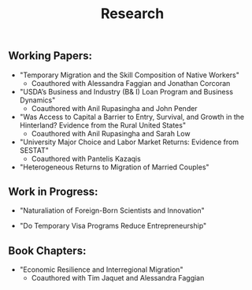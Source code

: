 ﻿---
layout: page
title: Research
permalink: /research/
---
## Working Papers: 
* "Temporary Migration and the Skill Composition of Native Workers"
	* Coauthored with Alessandra Faggian and Jonathan Corcoran
* "USDA’s Business and Industry (B& I) Loan Program and Business Dynamics"
	* Coauthored with Anil Rupasingha and John Pender
* "Was Access to Capital a Barrier to Entry, Survival, and Growth in the Hinterland? Evidence from the Rural United States"
	* Coauthored with Anil Rupasingha and Sarah Low
* "University Major Choice and Labor Market Returns: Evidence from SESTAT"
	* Coauthored with Pantelis Kazaqis
* "Heterogeneous Returns to Migration of Married Couples"
## Work in Progress:
* "Naturaliation of Foreign-Born Scientists and Innovation"
	
* "Do Temporary Visa Programs Reduce Entrepreneurship"
## Book Chapters:
* "Economic Resilience and Interregional Migration"
	* Coauthored with Tim Jaquet and Alessandra Faggian